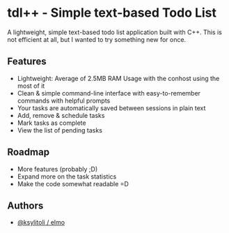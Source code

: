 # tdl++ - Simple text-based Todo List

A lightweight, simple text-based todo list application built with C++. This is not efficient at all, but I wanted to try something new for once.
## Features

- Lightweight: Average of 2.5MB RAM Usage with the conhost using the most of it
- Clean & simple command-line interface with easy-to-remember commands with helpful prompts
- Your tasks are automatically saved between sessions in plain text
- Add, remove & schedule tasks
- Mark tasks as complete
- View the list of pending tasks


## Roadmap

- More features (probably ;D)
- Expand more on the task statistics
- Make the code somewhat readable =D



## Authors

- [@ksylitoli / elmo](https://www.github.com/ksylitoli)

